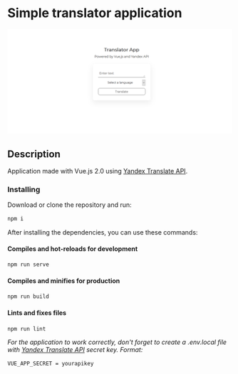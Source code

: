 # Simple translator application

![Screenshot](https://github.com/quertc/translator-app/blob/master/preview.png)

## Description

Application made with Vue.js 2.0 using [Yandex Translate API](https://yandex.ru/dev/translate/).

### Installing

Download or clone the repository and run:

```cmd
npm i
```

After installing the dependencies, you can use these commands:

#### Compiles and hot-reloads for development

```cmd
npm run serve
```

#### Compiles and minifies for production

```cmd
npm run build
```

#### Lints and fixes files

```cmd
npm run lint
```

_For the application to work correctly, don't forget to create a .env.local file with [Yandex Translate API](https://translate.yandex.ru/developers/keys) secret key. Format:_

```env
VUE_APP_SECRET = yourapikey
```
